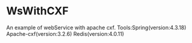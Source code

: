 # WsWithCXF
An example of webService with apache cxf.
Tools:Spring(version:4.3.18) Apache-cxf(version:3.2.6) Redis(version:4.0.11)
